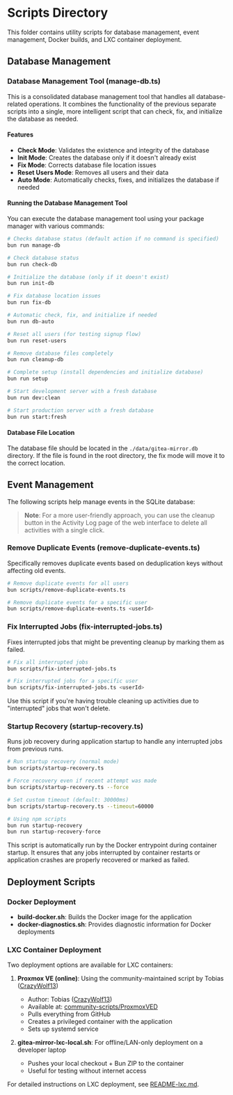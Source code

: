# Scripts Directory

This folder contains utility scripts for database management, event management, Docker builds, and LXC container deployment.

## Database Management

### Database Management Tool (manage-db.ts)

This is a consolidated database management tool that handles all database-related operations. It combines the functionality of the previous separate scripts into a single, more intelligent script that can check, fix, and initialize the database as needed.

#### Features

- **Check Mode**: Validates the existence and integrity of the database
- **Init Mode**: Creates the database only if it doesn't already exist
- **Fix Mode**: Corrects database file location issues
- **Reset Users Mode**: Removes all users and their data
- **Auto Mode**: Automatically checks, fixes, and initializes the database if needed

#### Running the Database Management Tool

You can execute the database management tool using your package manager with various commands:

```bash
# Checks database status (default action if no command is specified)
bun run manage-db

# Check database status
bun run check-db

# Initialize the database (only if it doesn't exist)
bun run init-db

# Fix database location issues
bun run fix-db

# Automatic check, fix, and initialize if needed
bun run db-auto

# Reset all users (for testing signup flow)
bun run reset-users

# Remove database files completely
bun run cleanup-db

# Complete setup (install dependencies and initialize database)
bun run setup

# Start development server with a fresh database
bun run dev:clean

# Start production server with a fresh database
bun run start:fresh
```

#### Database File Location

The database file should be located in the `./data/gitea-mirror.db` directory. If the file is found in the root directory, the fix mode will move it to the correct location.

## Event Management

The following scripts help manage events in the SQLite database:

> **Note**: For a more user-friendly approach, you can use the cleanup button in the Activity Log page of the web interface to delete all activities with a single click.





### Remove Duplicate Events (remove-duplicate-events.ts)

Specifically removes duplicate events based on deduplication keys without affecting old events.

```bash
# Remove duplicate events for all users
bun scripts/remove-duplicate-events.ts

# Remove duplicate events for a specific user
bun scripts/remove-duplicate-events.ts <userId>
```



### Fix Interrupted Jobs (fix-interrupted-jobs.ts)

Fixes interrupted jobs that might be preventing cleanup by marking them as failed.

```bash
# Fix all interrupted jobs
bun scripts/fix-interrupted-jobs.ts

# Fix interrupted jobs for a specific user
bun scripts/fix-interrupted-jobs.ts <userId>
```

Use this script if you're having trouble cleaning up activities due to "interrupted" jobs that won't delete.

### Startup Recovery (startup-recovery.ts)

Runs job recovery during application startup to handle any interrupted jobs from previous runs.

```bash
# Run startup recovery (normal mode)
bun scripts/startup-recovery.ts

# Force recovery even if recent attempt was made
bun scripts/startup-recovery.ts --force

# Set custom timeout (default: 30000ms)
bun scripts/startup-recovery.ts --timeout=60000

# Using npm scripts
bun run startup-recovery
bun run startup-recovery-force
```

This script is automatically run by the Docker entrypoint during container startup. It ensures that any jobs interrupted by container restarts or application crashes are properly recovered or marked as failed.

## Deployment Scripts

### Docker Deployment

- **build-docker.sh**: Builds the Docker image for the application
- **docker-diagnostics.sh**: Provides diagnostic information for Docker deployments

### LXC Container Deployment

Two deployment options are available for LXC containers:

1. **Proxmox VE (online)**: Using the community-maintained script by Tobias ([CrazyWolf13](https://github.com/CrazyWolf13))
   - Author: Tobias ([CrazyWolf13](https://github.com/CrazyWolf13))
   - Available at: [community-scripts/ProxmoxVED](https://github.com/community-scripts/ProxmoxVED/blob/main/install/gitea-mirror-install.sh)
   - Pulls everything from GitHub
   - Creates a privileged container with the application
   - Sets up systemd service

2. **gitea-mirror-lxc-local.sh**: For offline/LAN-only deployment on a developer laptop
   - Pushes your local checkout + Bun ZIP to the container
   - Useful for testing without internet access

For detailed instructions on LXC deployment, see [README-lxc.md](./README-lxc.md).
